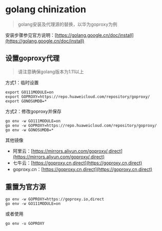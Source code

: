 # golang chinization

> golang安装及代理源的替换，以华为goproxy为例

安装步骤参见官方说明：[https://golang.google.cn/doc/install](https://golang.google.cn/doc/install)

## 设置goproxy代理

> 请注意确保golang版本为1.11以上


方式1：临时设置

```shell
export GO111MODULE=on
export GOPROXY=https://repo.huaweicloud.com/repository/goproxy/
export GONOSUMDB=*
```

方式2：修改goproxy并保存

```shell
go env -w GO111MODULE=on
go env -w GOPROXY=https://repo.huaweicloud.com/repository/goproxy/
go env -w GONOSUMDB=*
```

其他镜像

- 阿里云：[https://mirrors.aliyun.com/goproxy/,direct](https://mirrors.aliyun.com/goproxy/,direct)
- 七牛云：[https://goproxy.cn,direct](https://goproxy.cn,direct)
- goproxy.cn：[https://goproxy.cn,direct](https://goproxy.cn,direct)

## 重置为官方源

```shell
go env -w GOPROXY=https://goproxy.io,direct
go env -w GO111MODULE=on
```

或者使用

```shell
go env -u GOPROXY
```
